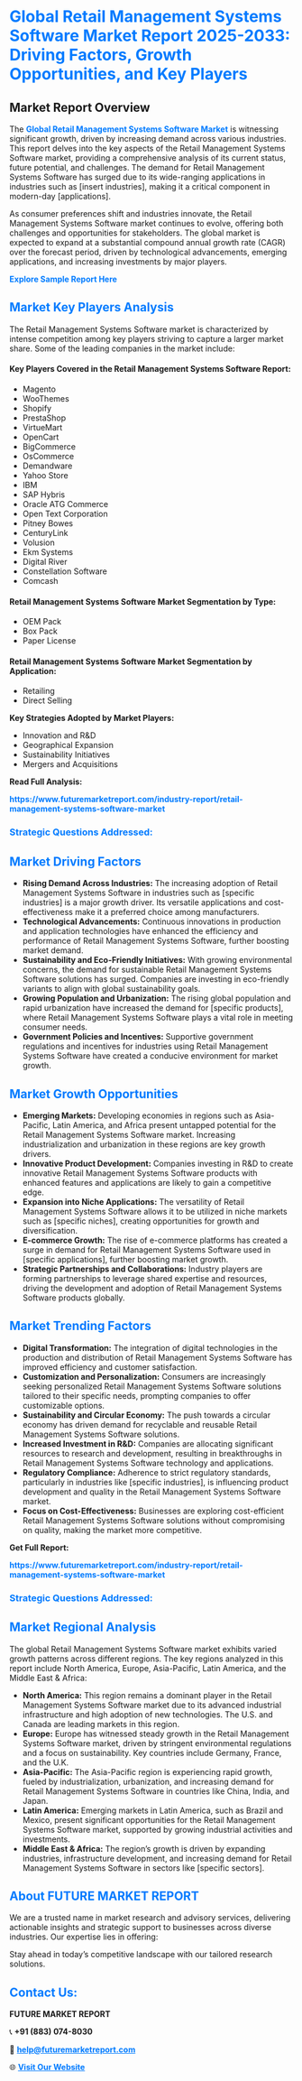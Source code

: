 <h1 style="color: #007BFF;">Global Retail Management Systems Software Market Report 2025-2033: Driving Factors, Growth Opportunities, and Key Players</h1>

<section id="overview">
<h2>Market Report Overview</h2>
<p>The <a href="https://www.futuremarketreport.com/industry-report/retail-management-systems-software-market" style="color: #007BFF; text-decoration: none;"><strong>Global Retail Management Systems Software Market</strong></a> is witnessing significant growth, driven by increasing demand across various industries. This report delves into the key aspects of the Retail Management Systems Software market, providing a comprehensive analysis of its current status, future potential, and challenges. The demand for Retail Management Systems Software has surged due to its wide-ranging applications in industries such as [insert industries], making it a critical component in modern-day [applications].</p>
<p>As consumer preferences shift and industries innovate, the Retail Management Systems Software market continues to evolve, offering both challenges and opportunities for stakeholders. The global market is expected to expand at a substantial compound annual growth rate (CAGR) over the forecast period, driven by technological advancements, emerging applications, and increasing investments by major players.</p>
</section>

<section id="overview">
<p><a href="https://www.futuremarketreport.com/request-sample/reportId=106295" style="color: #007BFF; text-decoration: none;"><strong>Explore Sample Report Here</strong></a></p>
</section>

<section id="key-players">
<h2 style="color: #007BFF;">Market Key Players Analysis</h2>
<p>The Retail Management Systems Software market is characterized by intense competition among key players striving to capture a larger market share. Some of the leading companies in the market include:</p>
<h4>Key Players Covered in the Retail Management Systems Software Report:</h4>
<ul><li>Magento</li><li>WooThemes</li><li>Shopify</li><li>PrestaShop</li><li>VirtueMart</li><li>OpenCart</li><li>BigCommerce</li><li>OsCommerce</li><li>Demandware</li><li>Yahoo Store</li><li>IBM</li><li>SAP Hybris</li><li>Oracle ATG Commerce</li><li>Open Text Corporation</li><li>Pitney Bowes</li><li>CenturyLink</li><li>Volusion</li><li>Ekm Systems</li><li>Digital River</li><li>Constellation Software</li><li>Comcash</li></ul>
<h4>Retail Management Systems Software Market Segmentation by Type:</h4>
<ul><li>OEM Pack</li><li>Box Pack</li><li>Paper License</li></ul>

<h4>Retail Management Systems Software Market Segmentation by Application:</h4>
<ul><li>Retailing</li><li>Direct Selling</li></ul>
<p><strong>Key Strategies Adopted by Market Players:</strong></p>
<ul>
<li>Innovation and R&D</li>
<li>Geographical Expansion</li>
<li>Sustainability Initiatives</li>
<li>Mergers and Acquisitions</li>
</ul>
</section>

<section>
<p><strong>Read Full Analysis: </strong></p><a href="https://www.futuremarketreport.com/industry-report/retail-management-systems-software-market" style="color: #007BFF; text-decoration: none;"><strong>https://www.futuremarketreport.com/industry-report/retail-management-systems-software-market</strong></a>
<h3 style="color: #007BFF;">Strategic Questions Addressed:</h3>
</section>

<section id="driving-factors">
<h2 style="color: #007BFF;">Market Driving Factors</h2>
<ul>
<li><strong>Rising Demand Across Industries:</strong> The increasing adoption of Retail Management Systems Software in industries such as [specific industries] is a major growth driver. Its versatile applications and cost-effectiveness make it a preferred choice among manufacturers.</li>
<li><strong>Technological Advancements:</strong> Continuous innovations in production and application technologies have enhanced the efficiency and performance of Retail Management Systems Software, further boosting market demand.</li>
<li><strong>Sustainability and Eco-Friendly Initiatives:</strong> With growing environmental concerns, the demand for sustainable Retail Management Systems Software solutions has surged. Companies are investing in eco-friendly variants to align with global sustainability goals.</li>
<li><strong>Growing Population and Urbanization:</strong> The rising global population and rapid urbanization have increased the demand for [specific products], where Retail Management Systems Software plays a vital role in meeting consumer needs.</li>
<li><strong>Government Policies and Incentives:</strong> Supportive government regulations and incentives for industries using Retail Management Systems Software have created a conducive environment for market growth.</li>
</ul>
</section>

<section id="growth-opportunities">
<h2 style="color: #007BFF;">Market Growth Opportunities</h2>
<ul>
<li><strong>Emerging Markets:</strong> Developing economies in regions such as Asia-Pacific, Latin America, and Africa present untapped potential for the Retail Management Systems Software market. Increasing industrialization and urbanization in these regions are key growth drivers.</li>
<li><strong>Innovative Product Development:</strong> Companies investing in R&D to create innovative Retail Management Systems Software products with enhanced features and applications are likely to gain a competitive edge.</li>
<li><strong>Expansion into Niche Applications:</strong> The versatility of Retail Management Systems Software allows it to be utilized in niche markets such as [specific niches], creating opportunities for growth and diversification.</li>
<li><strong>E-commerce Growth:</strong> The rise of e-commerce platforms has created a surge in demand for Retail Management Systems Software used in [specific applications], further boosting market growth.</li>
<li><strong>Strategic Partnerships and Collaborations:</strong> Industry players are forming partnerships to leverage shared expertise and resources, driving the development and adoption of Retail Management Systems Software products globally.</li>
</ul>
</section>

<section id="trending-factors">
<h2 style="color: #007BFF;">Market Trending Factors</h2>
<ul>
<li><strong>Digital Transformation:</strong> The integration of digital technologies in the production and distribution of Retail Management Systems Software has improved efficiency and customer satisfaction.</li>
<li><strong>Customization and Personalization:</strong> Consumers are increasingly seeking personalized Retail Management Systems Software solutions tailored to their specific needs, prompting companies to offer customizable options.</li>
<li><strong>Sustainability and Circular Economy:</strong> The push towards a circular economy has driven demand for recyclable and reusable Retail Management Systems Software solutions.</li>
<li><strong>Increased Investment in R&D:</strong> Companies are allocating significant resources to research and development, resulting in breakthroughs in Retail Management Systems Software technology and applications.</li>
<li><strong>Regulatory Compliance:</strong> Adherence to strict regulatory standards, particularly in industries like [specific industries], is influencing product development and quality in the Retail Management Systems Software market.</li>
<li><strong>Focus on Cost-Effectiveness:</strong> Businesses are exploring cost-efficient Retail Management Systems Software solutions without compromising on quality, making the market more competitive.</li>
</ul>
</section>

<section>
<p><strong>Get Full Report: </strong></p><a href="https://www.futuremarketreport.com/industry-report/retail-management-systems-software-market" style="color: #007BFF; text-decoration: none;"><strong>https://www.futuremarketreport.com/industry-report/retail-management-systems-software-market</strong></a>
<h3 style="color: #007BFF;">Strategic Questions Addressed:</h3>
</section>


<section id="regional-analysis">
<h2 style="color: #007BFF;">Market Regional Analysis</h2>
<p>The global Retail Management Systems Software market exhibits varied growth patterns across different regions. The key regions analyzed in this report include North America, Europe, Asia-Pacific, Latin America, and the Middle East & Africa:</p>
<ul>
<li><strong>North America:</strong> This region remains a dominant player in the Retail Management Systems Software market due to its advanced industrial infrastructure and high adoption of new technologies. The U.S. and Canada are leading markets in this region.</li>
<li><strong>Europe:</strong> Europe has witnessed steady growth in the Retail Management Systems Software market, driven by stringent environmental regulations and a focus on sustainability. Key countries include Germany, France, and the U.K.</li>
<li><strong>Asia-Pacific:</strong> The Asia-Pacific region is experiencing rapid growth, fueled by industrialization, urbanization, and increasing demand for Retail Management Systems Software in countries like China, India, and Japan.</li>
<li><strong>Latin America:</strong> Emerging markets in Latin America, such as Brazil and Mexico, present significant opportunities for the Retail Management Systems Software market, supported by growing industrial activities and investments.</li>
<li><strong>Middle East & Africa:</strong> The region’s growth is driven by expanding industries, infrastructure development, and increasing demand for Retail Management Systems Software in sectors like [specific sectors].</li>
</ul>
</section>

<footer>
<h2 style="color: #007BFF;">About FUTURE MARKET REPORT</h2>
<p>We are a trusted name in market research and advisory services, delivering actionable insights and strategic support to businesses across diverse industries. Our expertise lies in offering:</p>

<p>Stay ahead in today’s competitive landscape with our tailored research solutions.</p>

<h2 style="color: #007BFF;">Contact Us:</h2>
<p><strong>FUTURE MARKET REPORT</strong></p>
<p>📞 <strong>+91 (883) 074-8030</strong></p>
<p>📧 <strong><a href="mailto:help@futuremarketreport.com" style="color: #007BFF;">help@futuremarketreport.com</a></strong></p>
<p>🌐 <strong><a href="https://www.futuremarketreport.com/" style="color: #007BFF;">Visit Our Website</a></strong></p>
</footer>